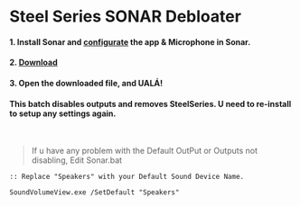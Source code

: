 # Steel Series SONAR Debloater
#### 1. Install Sonar and [configurate](https://yt.com) the app & Microphone in Sonar.
#### 2. [**Download**](https://github.com/gzmatte/sonar/releases/download/1/SS-Debloat.bat)
#### 3. Open the downloaded file, and UALÁ!

#### This batch disables outputs and removes SteelSeries. U need to re-install to setup any settings again.


</br>


> If u have any problem with the Default OutPut or Outputs not disabling, Edit Sonar.bat 
```
:: Replace "Speakers" with your Default Sound Device Name.

SoundVolumeView.exe /SetDefault "Speakers"
```
